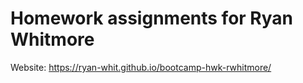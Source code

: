 # Homework assignments for Ryan Whitmore

Website: https://ryan-whit.github.io/bootcamp-hwk-rwhitmore/
